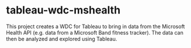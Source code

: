 # tableau-wdc-mshealth
This project creates a WDC for Tableau to bring in data from the Microsoft Health API (e.g. data from a Microsoft Band fitness tracker). The data can then be analyzed and explored using Tableau.
